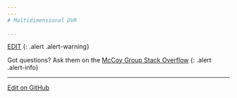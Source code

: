 ```yaml
---
---
# Multidimensional DVR

...
```

[EDIT](https://github.com/McCoyGroup/References/edit/gh-pages/References/Basis%20Set%20Methods/MultidimDVR.md)
{: .alert .alert-warning}

Got questions? Ask them on the [McCoy Group Stack Overflow](https://stackoverflow.com/c/mccoygroup/questions/ask)
{: .alert .alert-info}

---

[Edit on GitHub](https://github.com/McCoyGroup/References/edit/gh-pages/References/Basis%20Set%20Methods/MultidimDVR.md)